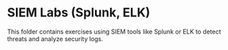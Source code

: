 # SIEM Labs (Splunk, ELK)
This folder contains exercises using SIEM tools like Splunk or ELK to detect threats and analyze security logs.

